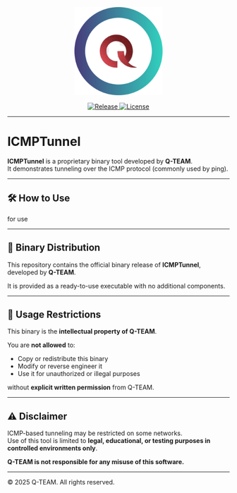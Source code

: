 <p align="center">
  <img src="assets/Q-TEAM.png" width="200">
</p>

<p align="center">
  <a href="https://github.com/Qteam-official/ICMPTunnel/releases">
    <img src="https://img.shields.io/badge/RELEASE-v1.0.0-blue.svg?style=for-the-badge" alt="Release">
  </a>
  
  <a href="https://github.com/Qteam-official/ICMPTunnel/blob/main/LICENSE">
    <img src="https://img.shields.io/badge/LICENSE-QTEAM-blue.svg?style=for-the-badge" alt="License">
  </a>
</p>


---

# ICMPTunnel

**ICMPTunnel** is a proprietary binary tool developed by **Q-TEAM**.  
It demonstrates tunneling over the ICMP protocol (commonly used by ping).


---

## 🛠️ How to Use

for use

---


## 🧱 Binary Distribution

This repository contains the official binary release of **ICMPTunnel**, developed by **Q-TEAM**.

It is provided as a ready-to-use executable with no additional components.

---

## 🚫 Usage Restrictions

This binary is the **intellectual property of Q-TEAM**.

You are **not allowed** to:
- Copy or redistribute this binary
- Modify or reverse engineer it
- Use it for unauthorized or illegal purposes

without **explicit written permission** from Q-TEAM.

---

## ⚠️ Disclaimer

ICMP-based tunneling may be restricted on some networks.  
Use of this tool is limited to **legal, educational, or testing purposes in controlled environments only**.

**Q-TEAM is not responsible for any misuse of this software.**

---

© 2025 Q-TEAM. All rights reserved.
